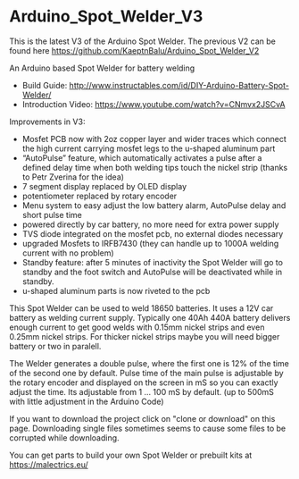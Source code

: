 # Arduino_Spot_Welder_V3

This is the latest V3 of the Arduino Spot Welder. The previous V2 can be found here https://github.com/KaeptnBalu/Arduino_Spot_Welder_V2

An Arduino based Spot Welder for battery welding 
- Build Guide: http://www.instructables.com/id/DIY-Arduino-Battery-Spot-Welder/
- Introduction Video: https://www.youtube.com/watch?v=CNmvx2JSCvA

Improvements in V3:

- Mosfet PCB now with 2oz copper layer and wider traces which connect the high current carrying mosfet legs to the u-shaped aluminum part
- “AutoPulse” feature, which automatically activates a pulse after a defined delay time when both welding tips touch the nickel strip (thanks to Petr Zverina for the idea)
- 7 segment display replaced by OLED display
- potentiometer replaced by rotary encoder
- Menu system to easy adjust the low battery alarm, AutoPulse delay and short pulse time
- powered directly by car battery, no more need for extra power supply
- TVS diode integrated on the mosfet pcb, no external diodes necessary
- upgraded Mosfets to IRFB7430 (they can handle up to 1000A welding current with no problem)
- Standby feature: after 5 minutes of inactivity the Spot Welder will go to standby and the foot switch and AutoPulse will be deactivated while in standby.
- u-shaped aluminum parts is now riveted to the pcb


This Spot Welder can be used to weld 18650 batteries. It uses a 12V car battery as welding current supply. Typically one 40Ah 440A battery delivers enough current to get good welds with 0.15mm nickel strips and even 0.25mm nickel strips. For thicker nickel strips maybe you will need bigger battery or two in paralell.

The Welder generates a double pulse, where the first one is 12% of the time of the second one by default. Pulse time of the main pulse is adjustable by the rotary encoder and displayed on the screen in mS so you can exactly adjust the time. Its adjustable from 1 … 100 mS by default. (up to 500mS with little adjustment in the Arduino Code)

If you want to download the project click on "clone or download" on this page. Downloading single files sometimes seems to cause some files to be corrupted while downloading.

You can get parts to build your own Spot Welder or prebuilt kits at https://malectrics.eu/
